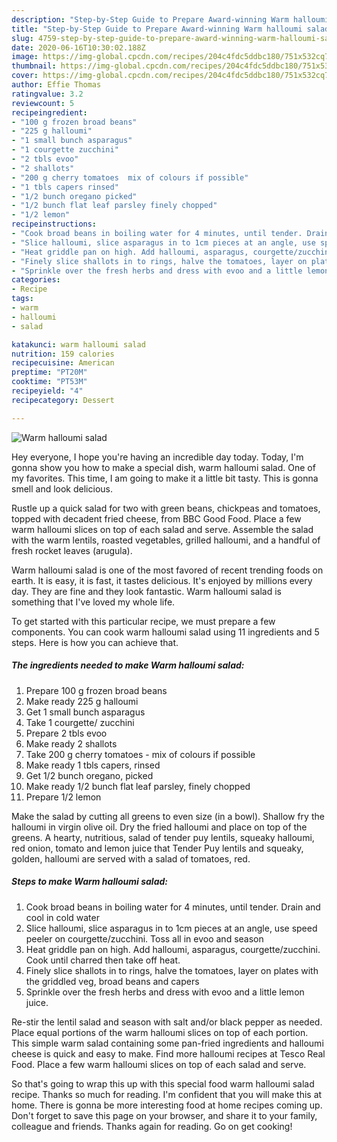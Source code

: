 ```yaml
---
description: "Step-by-Step Guide to Prepare Award-winning Warm halloumi salad"
title: "Step-by-Step Guide to Prepare Award-winning Warm halloumi salad"
slug: 4759-step-by-step-guide-to-prepare-award-winning-warm-halloumi-salad
date: 2020-06-16T10:30:02.188Z
image: https://img-global.cpcdn.com/recipes/204c4fdc5ddbc180/751x532cq70/warm-halloumi-salad-recipe-main-photo.jpg
thumbnail: https://img-global.cpcdn.com/recipes/204c4fdc5ddbc180/751x532cq70/warm-halloumi-salad-recipe-main-photo.jpg
cover: https://img-global.cpcdn.com/recipes/204c4fdc5ddbc180/751x532cq70/warm-halloumi-salad-recipe-main-photo.jpg
author: Effie Thomas
ratingvalue: 3.2
reviewcount: 5
recipeingredient:
- "100 g frozen broad beans"
- "225 g halloumi"
- "1 small bunch asparagus"
- "1 courgette zucchini"
- "2 tbls evoo"
- "2 shallots"
- "200 g cherry tomatoes  mix of colours if possible"
- "1 tbls capers rinsed"
- "1/2 bunch oregano picked"
- "1/2 bunch flat leaf parsley finely chopped"
- "1/2 lemon"
recipeinstructions:
- "Cook broad beans in boiling water for 4 minutes, until tender. Drain and cool in cold water"
- "Slice halloumi, slice asparagus in to 1cm pieces at an angle, use speed peeler on courgette/zucchini. Toss all in evoo and season"
- "Heat griddle pan on high. Add halloumi, asparagus, courgette/zucchini. Cook until charred then take off heat."
- "Finely slice shallots in to rings, halve the tomatoes, layer on plates with the griddled veg, broad beans and capers"
- "Sprinkle over the fresh herbs and dress with evoo and a little lemon juice."
categories:
- Recipe
tags:
- warm
- halloumi
- salad

katakunci: warm halloumi salad 
nutrition: 159 calories
recipecuisine: American
preptime: "PT20M"
cooktime: "PT53M"
recipeyield: "4"
recipecategory: Dessert

---
```



![Warm halloumi salad](https://img-global.cpcdn.com/recipes/204c4fdc5ddbc180/751x532cq70/warm-halloumi-salad-recipe-main-photo.jpg)

Hey everyone, I hope you're having an incredible day today. Today, I'm gonna show you how to make a special dish, warm halloumi salad. One of my favorites. This time, I am going to make it a little bit tasty. This is gonna smell and look delicious.

Rustle up a quick salad for two with green beans, chickpeas and tomatoes, topped with decadent fried cheese, from BBC Good Food. Place a few warm halloumi slices on top of each salad and serve. Assemble the salad with the warm lentils, roasted vegetables, grilled halloumi, and a handful of fresh rocket leaves (arugula).

Warm halloumi salad is one of the most favored of recent trending foods on earth. It is easy, it is fast, it tastes delicious. It's enjoyed by millions every day. They are fine and they look fantastic. Warm halloumi salad is something that I've loved my whole life.


To get started with this particular recipe, we must prepare a few components. You can cook warm halloumi salad using 11 ingredients and 5 steps. Here is how you can achieve that.

<!--inarticleads1-->

##### The ingredients needed to make Warm halloumi salad:

1. Prepare 100 g frozen broad beans
1. Make ready 225 g halloumi
1. Get 1 small bunch asparagus
1. Take 1 courgette/ zucchini
1. Prepare 2 tbls evoo
1. Make ready 2 shallots
1. Take 200 g cherry tomatoes - mix of colours if possible
1. Make ready 1 tbls capers, rinsed
1. Get 1/2 bunch oregano, picked
1. Make ready 1/2 bunch flat leaf parsley, finely chopped
1. Prepare 1/2 lemon


Make the salad by cutting all greens to even size (in a bowl). Shallow fry the halloumi in virgin olive oil. Dry the fried halloumi and place on top of the greens. A hearty, nutritious, salad of tender puy lentils, squeaky halloumi, red onion, tomato and lemon juice that Tender Puy lentils and squeaky, golden, halloumi are served with a salad of tomatoes, red. 

<!--inarticleads2-->

##### Steps to make Warm halloumi salad:

1. Cook broad beans in boiling water for 4 minutes, until tender. Drain and cool in cold water
1. Slice halloumi, slice asparagus in to 1cm pieces at an angle, use speed peeler on courgette/zucchini. Toss all in evoo and season
1. Heat griddle pan on high. Add halloumi, asparagus, courgette/zucchini. Cook until charred then take off heat.
1. Finely slice shallots in to rings, halve the tomatoes, layer on plates with the griddled veg, broad beans and capers
1. Sprinkle over the fresh herbs and dress with evoo and a little lemon juice.


Re-stir the lentil salad and season with salt and/or black pepper as needed. Place equal portions of the warm halloumi slices on top of each portion. This simple warm salad containing some pan-fried ingredients and halloumi cheese is quick and easy to make. Find more halloumi recipes at Tesco Real Food. Place a few warm halloumi slices on top of each salad and serve. 

So that's going to wrap this up with this special food warm halloumi salad recipe. Thanks so much for reading. I'm confident that you will make this at home. There is gonna be more interesting food at home recipes coming up. Don't forget to save this page on your browser, and share it to your family, colleague and friends. Thanks again for reading. Go on get cooking!
